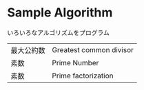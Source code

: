 # Sample Algorithm

いろいろなアルゴリズムをプログラム

<table>
  <tr><td>最大公約数</td><td>Greatest common divisor</td></tr>
  <tr><td>素数</td><td>Prime Number</td></tr>
  <tr><td>素数</td><td>Prime factorization</td></tr>
</table>




